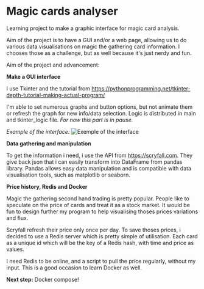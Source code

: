 # Magic cards analyser
Learning project to make a graphic interface for magic card analysis.

Aim of the project is to have a GUI and/or a web page, allowing us to do
various data visualisations on magic the gathering card information. I 
chooses those as a challenge, but as well because it's just nerdy and fun.

Aim of the project and advancement:

**Make a GUI interface**

I use Tkinter and the tutorial from https://pythonprogramming.net/tkinter-depth-tutorial-making-actual-program/

I'm able to set numerous graphs and button options, but not animate them
or refresh the graph for new info/data selection. Logic is distributed in
main and tkinter_logic file. *For now this part is in pause.*

*Example of the interface:*
![Exemple of the interface](https://i.imgur.com/gEgaCZQ.png)

**Data gathering and manipulation**

To get the information i need, i use the API from https://scryfall.com. 
They give back json that i can easily transform into DataFrame from pandas library.
Pandas allows easy data manipulation and is compatible with data visualisation tools, 
such as matplotlib or seaborn.

**Price history, Redis and Docker**

Magic the gathering second hand trading is pretty popular. People like to 
speculate on the price of cards and treat it as a stock market. It would 
be fun to design further my program to help visualising thoses prices 
variations and flux.

Scryfall refresh their price only once per day. To save thoses prices, 
i decided to use a Redis server which is pretty simple of utilisation.
Each card as a unique id which will be the key of a Redis hash, with time
and price as values. 

I need Redis to be online, and a script to pull the price regularly, 
without my input. This is a good occasion to learn Docker as well.

**Next step:** Docker compose! 
